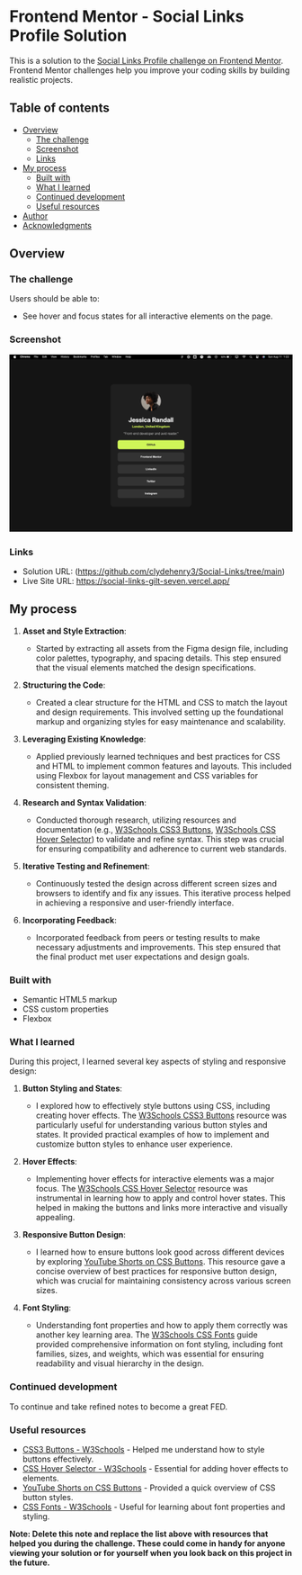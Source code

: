 # Frontend Mentor - Social Links Profile Solution

This is a solution to the [Social Links Profile challenge on Frontend Mentor](https://www.frontendmentor.io/challenges/social-links-profile-UG32l9m6dQ). Frontend Mentor challenges help you improve your coding skills by building realistic projects.

## Table of contents

- [Overview](#overview)
  - [The challenge](#the-challenge)
  - [Screenshot](#screenshot)
  - [Links](#links)
- [My process](#my-process)
  - [Built with](#built-with)
  - [What I learned](#what-i-learned)
  - [Continued development](#continued-development)
  - [Useful resources](#useful-resources)
- [Author](#author)
- [Acknowledgments](#acknowledgments)

## Overview

### The challenge

Users should be able to:

- See hover and focus states for all interactive elements on the page.

### Screenshot

![](/Socials.png)

### Links

- Solution URL: (https://github.com/clydehenry3/Social-Links/tree/main)
- Live Site URL: https://social-links-gilt-seven.vercel.app/

## My process

1. **Asset and Style Extraction**:

   - Started by extracting all assets from the Figma design file, including color palettes, typography, and spacing details. This step ensured that the visual elements matched the design specifications.

2. **Structuring the Code**:

   - Created a clear structure for the HTML and CSS to match the layout and design requirements. This involved setting up the foundational markup and organizing styles for easy maintenance and scalability.

3. **Leveraging Existing Knowledge**:

   - Applied previously learned techniques and best practices for CSS and HTML to implement common features and layouts. This included using Flexbox for layout management and CSS variables for consistent theming.

4. **Research and Syntax Validation**:

   - Conducted thorough research, utilizing resources and documentation (e.g., [W3Schools CSS3 Buttons](https://www.w3schools.com/css/css3_buttons.asp), [W3Schools CSS Hover Selector](https://www.w3schools.com/cssref/sel_hover.php)) to validate and refine syntax. This step was crucial for ensuring compatibility and adherence to current web standards.

5. **Iterative Testing and Refinement**:

   - Continuously tested the design across different screen sizes and browsers to identify and fix any issues. This iterative process helped in achieving a responsive and user-friendly interface.

6. **Incorporating Feedback**:
   - Incorporated feedback from peers or testing results to make necessary adjustments and improvements. This step ensured that the final product met user expectations and design goals.

### Built with

- Semantic HTML5 markup
- CSS custom properties
- Flexbox

### What I learned

During this project, I learned several key aspects of styling and responsive design:

1. **Button Styling and States**:

   - I explored how to effectively style buttons using CSS, including creating hover effects. The [W3Schools CSS3 Buttons](https://www.w3schools.com/css/css3_buttons.asp) resource was particularly useful for understanding various button styles and states. It provided practical examples of how to implement and customize button styles to enhance user experience.

2. **Hover Effects**:

   - Implementing hover effects for interactive elements was a major focus. The [W3Schools CSS Hover Selector](https://www.w3schools.com/cssref/sel_hover.php) resource was instrumental in learning how to apply and control hover states. This helped in making the buttons and links more interactive and visually appealing.

3. **Responsive Button Design**:

   - I learned how to ensure buttons look good across different devices by exploring [YouTube Shorts on CSS Buttons](https://www.youtube.com/shorts/P7tKk6vqgIo). This resource gave a concise overview of best practices for responsive button design, which was crucial for maintaining consistency across various screen sizes.

4. **Font Styling**:
   - Understanding font properties and how to apply them correctly was another key learning area. The [W3Schools CSS Fonts](https://www.w3schools.com/css/css_font.asp) guide provided comprehensive information on font styling, including font families, sizes, and weights, which was essential for ensuring readability and visual hierarchy in the design.

### Continued development

To continue and take refined notes to become a great FED.

### Useful resources

- [CSS3 Buttons - W3Schools](https://www.w3schools.com/css/css3_buttons.asp) - Helped me understand how to style buttons effectively.
- [CSS Hover Selector - W3Schools](https://www.w3schools.com/cssref/sel_hover.php) - Essential for adding hover effects to elements.
- [YouTube Shorts on CSS Buttons](https://www.youtube.com/shorts/P7tKk6vqgIo) - Provided a quick overview of CSS button styles.
- [CSS Fonts - W3Schools](https://www.w3schools.com/css/css_font.asp) - Useful for learning about font properties and styling.

**Note: Delete this note and replace the list above with resources that helped you during the challenge. These could come in handy for anyone viewing your solution or for yourself when you look back on this project in the future.**
